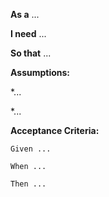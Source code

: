 **As a** ... 

**I need** ...

**So that** ...



**Assumptions:**  

*...

*...



**Acceptance Criteria:**

```
Given ...

When ...

Then ...
```



